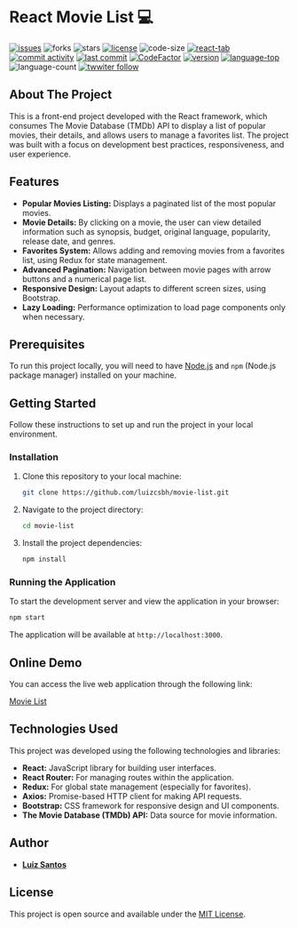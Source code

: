 # React Movie List :computer:

[![issues](https://img.shields.io/github/issues/luizcsbh/movie-list )](https://github.com/luizcsbh/movie-list/issues )
![forks](https://img.shields.io/github/forks/luizcsbh/movie-list )
![stars](https://img.shields.io/github/stars/luizcsbh/movie-list )
[![license](https://img.shields.io/github/license/luizcsbh/movie-list )](https://github.com/luizcsbh/movie-list/blob/main/LICENSE )
![code-size](https://img.shields.io/github/languages/code-size/luizcsbh/movie-list )
[![react-tab](https://img.shields.io/github/deployments/luizcsbh/movie-list/react-tab )](https://github.com/luizcsbh/movie-list/deployments/activity_log?environment=react-tab )
[![commit activity](https://img.shields.io/github/commit-activity/m/luizcsbh/movie-list )](https://github.com/luizcsbh/movie-list/commits )
[![last commit](https://img.shields.io/github/last-commit/luizcsbh/movie-list )](https://github.com/luizcsbh/movie-list/commits )
[![CodeFactor](https://www.codefactor.io/repository/github/luizcsbh/movie-list/badge )](https://www.codefactor.io/repository/github/luizcsbh/movie-list )
[![version](https://img.shields.io/github/package-json/v/luizcsbh/movie-list )](https://github.com/luizcsbh/movie-list/blob/master/package.json )
[![language-top](https://img.shields.io/github/languages/top/luizcsbh/movie-list )](https://github.com/luizcsbh/movie-list/search?l=javascript )
![language-count](https://img.shields.io/github/languages/count/luizcsbh/movie-list )
[![twwiter follow](https://img.shields.io/twitter/follow/luizcs?style=social )](https://twitter.com/luizcs )

## About The Project

This is a front-end project developed with the React framework, which consumes The Movie Database (TMDb) API to display a list of popular movies, their details, and allows users to manage a favorites list. The project was built with a focus on development best practices, responsiveness, and user experience.

## Features

*   **Popular Movies Listing:** Displays a paginated list of the most popular movies.
*   **Movie Details:** By clicking on a movie, the user can view detailed information such as synopsis, budget, original language, popularity, release date, and genres.
*   **Favorites System:** Allows adding and removing movies from a favorites list, using Redux for state management.
*   **Advanced Pagination:** Navigation between movie pages with arrow buttons and a numerical page list.
*   **Responsive Design:** Layout adapts to different screen sizes, using Bootstrap.
*   **Lazy Loading:** Performance optimization to load page components only when necessary.

## Prerequisites

To run this project locally, you will need to have [Node.js](https://nodejs.org/en/ ) and `npm` (Node.js package manager) installed on your machine.

## Getting Started

Follow these instructions to set up and run the project in your local environment.

### Installation

1.  Clone this repository to your local machine:
    ```bash
    git clone https://github.com/luizcsbh/movie-list.git
    ```
2.  Navigate to the project directory:
    ```bash
    cd movie-list
    ```
3.  Install the project dependencies:
    ```bash
    npm install
    ```

### Running the Application

To start the development server and view the application in your browser:

```bash
npm start
```

The application will be available at `http://localhost:3000`.

## Online Demo

You can access the live web application through the following link:

[Movie List](https://movielistreact.netlify.app )

## Technologies Used

This project was developed using the following technologies and libraries:

*   **React:** JavaScript library for building user interfaces.
*   **React Router:** For managing routes within the application.
*   **Redux:** For global state management (especially for favorites).
*   **Axios:** Promise-based HTTP client for making API requests.
*   **Bootstrap:** CSS framework for responsive design and UI components.
*   **The Movie Database (TMDb) API:** Data source for movie information.

## Author

*   **[Luiz Santos](https://portfolioluizsantos.netlify.app/)** 

## License

This project is open source and available under the [MIT License](https://github.com/luizcsbh/movie-list/blob/main/LICENSE ).
